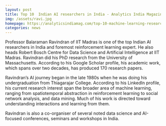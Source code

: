 ```yaml
---
layout: post
title: Top 10  Indian AI researchers in India - Analytics India Magazine
img: /assets/ravi.jpg
homepage: https://analyticsindiamag.com/top-10-machine-learning-researchers-in-india/
categories: news
---
```

Professor Balaraman Ravindran of IIT Madras is one of the top Indian AI researchers in India and foremost reinforcement learning expert. He also heads Robert Bosch Centre for Data Science and Artificial Intelligence at IIT Madras. Ravindran did his PhD research from the University of Massachusetts. According to his Google Scholar profile, his academic work, which spans over two decades, has produced 170 research papers.

Ravindran’s AI journey began in the late 1980s when he was doing his undergraduation from Thiagarajar College. According to his LinkedIn profile, his current research interest span the broader area of machine learning, ranging from spatiotemporal abstraction in reinforcement learning to social network analysis, and data mining. Much of his work is directed toward understanding interactions and learning from them.

Ravindran is also a co-organiser of several noted data science and AI-focused conferences, seminars and workshops in India.


